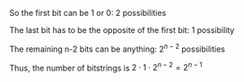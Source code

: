 So the first bit can be 1 or 0: 2 possibilities

The last bit has to be the opposite of the first bit: 1 possibility

The remaining n-2 bits can be anything: $2^{n-2}$ possibilities

Thus, the number of bitstrings is $2 \cdot 1 \cdot 2^{n-2} = 2^{n-1}$
